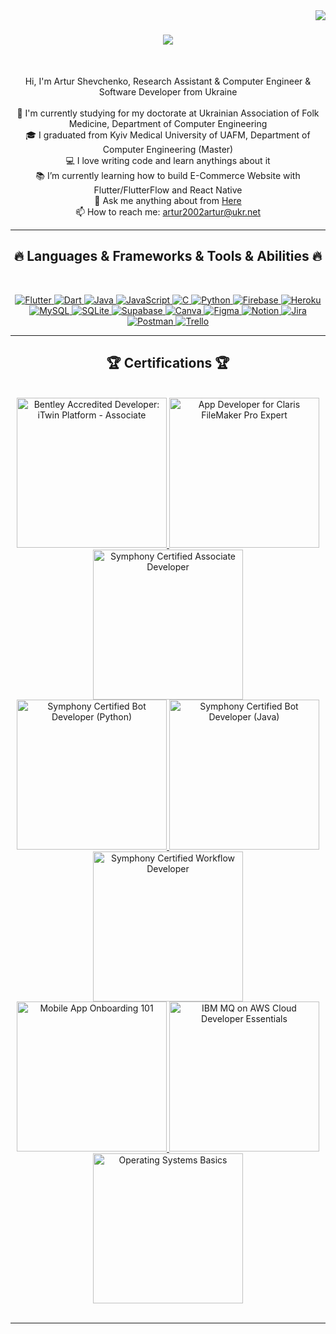 <img align="right" src="https://visitor-badge.laobi.icu/badge?page_id=aslight0013.aslight0013">

<h1 align="center">
  <a href="https://git.io/typing-svg">
    <img src="https://readme-typing-svg.herokuapp.com/?lines=Hello,+There!+👋;+This+is+Artur+Shevchenko;Nice+to+meet+you!&center=true&size=28">
  </a>
</h1>

<br>
<p align="center">
  Hi, I'm Artur Shevchenko, Research Assistant & Computer Engineer & Software Developer from Ukraine
  <br>
  <br>
  🔬 I'm currently studying for my doctorate at Ukrainian Association of Folk Medicine, Department of Computer Engineering
  <br>
  🎓 I graduated from Kyiv Medical University of UAFM, Department of Computer Engineering (Master)
  <br>
  💻 I love writing code and learn anythings about it
  <br>
  📚 I’m currently learning how to build E-Commerce Website with Flutter/FlutterFlow and React Native
  <br>
  💬 Ask me anything about from <a href="https://github.com/aslight0013/aslight0013/issues" title="Issues">Here</a>
  <br>
  📫 How to reach me: <a href="mailto: artur2002artur@ukr.net">artur2002artur@ukr.net</a>
</p>

<hr>
<h2 align="center">🔥 Languages & Frameworks & Tools & Abilities 🔥</h2>
<br>
<p align="center">
    <a target="_blank" rel="noopener noreferrer nofollow" href="https://camo.githubusercontent.com/5fbc735c4188a94f0b7e6f40fe727833f16d3d367998d8ee0a9934e5a4a4e327/68747470733a2f2f696d672e736869656c64732e696f2f62616467652f466c75747465722d2532333032353639422e7376673f7374796c653d706c6173746963266c6f676f3d466c7574746572266c6f676f436f6c6f723d7768697465">
        <img src="https://camo.githubusercontent.com/5fbc735c4188a94f0b7e6f40fe727833f16d3d367998d8ee0a9934e5a4a4e327/68747470733a2f2f696d672e736869656c64732e696f2f62616467652f466c75747465722d2532333032353639422e7376673f7374796c653d706c6173746963266c6f676f3d466c7574746572266c6f676f436f6c6f723d7768697465" alt="Flutter" data-canonical-src="https://img.shields.io/badge/Flutter-%2302569B.svg?style=plastic&amp;logo=Flutter&amp;logoColor=white" style="max-width: 100%;">
    </a>
    <a target="_blank" rel="noopener noreferrer nofollow" href="https://camo.githubusercontent.com/feef79ef570bc6172eb8d623064bca4028b088322c7b10c1f0ec951d716197e6/68747470733a2f2f696d672e736869656c64732e696f2f62616467652f646172742d2532333031373543322e7376673f7374796c653d706c6173746963266c6f676f3d64617274266c6f676f436f6c6f723d7768697465">
        <img src="https://camo.githubusercontent.com/feef79ef570bc6172eb8d623064bca4028b088322c7b10c1f0ec951d716197e6/68747470733a2f2f696d672e736869656c64732e696f2f62616467652f646172742d2532333031373543322e7376673f7374796c653d706c6173746963266c6f676f3d64617274266c6f676f436f6c6f723d7768697465" alt="Dart" data-canonical-src="https://img.shields.io/badge/dart-%230175C2.svg?style=plastic&amp;logo=dart&amp;logoColor=white" style="max-width: 100%;">
    </a> 
    <a target="_blank" rel="noopener noreferrer nofollow" href="https://camo.githubusercontent.com/f4852468ca4b089dfa1f2378ca220daa80e019329c1935e2aa173c2ecaa309b3/68747470733a2f2f696d672e736869656c64732e696f2f62616467652f6a6176612d2532334544384230302e7376673f7374796c653d706c6173746963266c6f676f3d6a617661266c6f676f436f6c6f723d7768697465">
        <img src="https://camo.githubusercontent.com/f4852468ca4b089dfa1f2378ca220daa80e019329c1935e2aa173c2ecaa309b3/68747470733a2f2f696d672e736869656c64732e696f2f62616467652f6a6176612d2532334544384230302e7376673f7374796c653d706c6173746963266c6f676f3d6a617661266c6f676f436f6c6f723d7768697465" alt="Java" data-canonical-src="https://img.shields.io/badge/java-%23ED8B00.svg?style=plastic&amp;logo=java&amp;logoColor=white" style="max-width: 100%;">
    </a> 
    <a target="_blank" rel="noopener noreferrer nofollow" href="https://camo.githubusercontent.com/eb77c9d33b68f72424e688190443454ddf08bf97be58875634cd4caa56676e19/68747470733a2f2f696d672e736869656c64732e696f2f62616467652f6a6176617363726970742d2532333332333333302e7376673f7374796c653d706c6173746963266c6f676f3d6a617661736372697074266c6f676f436f6c6f723d253233463744463145">
        <img src="https://camo.githubusercontent.com/eb77c9d33b68f72424e688190443454ddf08bf97be58875634cd4caa56676e19/68747470733a2f2f696d672e736869656c64732e696f2f62616467652f6a6176617363726970742d2532333332333333302e7376673f7374796c653d706c6173746963266c6f676f3d6a617661736372697074266c6f676f436f6c6f723d253233463744463145" alt="JavaScript" data-canonical-src="https://img.shields.io/badge/javascript-%23323330.svg?style=plastic&amp;logo=javascript&amp;logoColor=%23F7DF1E" style="max-width: 100%;">
    </a>
    <a target="_blank" rel="noopener noreferrer nofollow" href="https://camo.githubusercontent.com/075b483be79b077823510e3b743547a34b6e8c622f16c97f2ed4804301f4c79b/68747470733a2f2f696d672e736869656c64732e696f2f62616467652f632d2532333030353939432e7376673f7374796c653d706c6173746963266c6f676f3d63266c6f676f436f6c6f723d7768697465">
        <img src="https://camo.githubusercontent.com/075b483be79b077823510e3b743547a34b6e8c622f16c97f2ed4804301f4c79b/68747470733a2f2f696d672e736869656c64732e696f2f62616467652f632d2532333030353939432e7376673f7374796c653d706c6173746963266c6f676f3d63266c6f676f436f6c6f723d7768697465" alt="C" data-canonical-src="https://img.shields.io/badge/c-%2300599C.svg?style=plastic&amp;logo=c&amp;logoColor=white" style="max-width: 100%;">
    </a>
    <a target="_blank" rel="noopener noreferrer nofollow" href="https://camo.githubusercontent.com/3c49e31728bcaae1bf324071195b96048cdf7195f24c5dcc30f58e4b9c4f854c/68747470733a2f2f696d672e736869656c64732e696f2f62616467652f707974686f6e2d3336373041303f7374796c653d706c6173746963266c6f676f3d707974686f6e266c6f676f436f6c6f723d666664643534">
        <img src="https://camo.githubusercontent.com/3c49e31728bcaae1bf324071195b96048cdf7195f24c5dcc30f58e4b9c4f854c/68747470733a2f2f696d672e736869656c64732e696f2f62616467652f707974686f6e2d3336373041303f7374796c653d706c6173746963266c6f676f3d707974686f6e266c6f676f436f6c6f723d666664643534" alt="Python" data-canonical-src="https://img.shields.io/badge/python-3670A0?style=plastic&amp;logo=python&amp;logoColor=ffdd54" style="max-width: 100%;">
    </a> 
    <a target="_blank" rel="noopener noreferrer nofollow" href="https://camo.githubusercontent.com/f619925904cdd1a087846b00bc09578671ae9f4cd365683c27556ba5b709bf30/68747470733a2f2f696d672e736869656c64732e696f2f62616467652f66697265626173652d2532333033394245352e7376673f7374796c653d706c6173746963266c6f676f3d6669726562617365">
        <img src="https://camo.githubusercontent.com/f619925904cdd1a087846b00bc09578671ae9f4cd365683c27556ba5b709bf30/68747470733a2f2f696d672e736869656c64732e696f2f62616467652f66697265626173652d2532333033394245352e7376673f7374796c653d706c6173746963266c6f676f3d6669726562617365" alt="Firebase" data-canonical-src="https://img.shields.io/badge/firebase-%23039BE5.svg?style=plastic&amp;logo=firebase" style="max-width: 100%;">
    </a> 
    <a target="_blank" rel="noopener noreferrer nofollow" href="https://camo.githubusercontent.com/3fee422d126004678ff3f883db6f10009f7be3e9a986b8190d86abef75f6f453/68747470733a2f2f696d672e736869656c64732e696f2f62616467652f6865726f6b752d2532333433303039382e7376673f7374796c653d706c6173746963266c6f676f3d6865726f6b75266c6f676f436f6c6f723d7768697465">
        <img src="https://camo.githubusercontent.com/3fee422d126004678ff3f883db6f10009f7be3e9a986b8190d86abef75f6f453/68747470733a2f2f696d672e736869656c64732e696f2f62616467652f6865726f6b752d2532333433303039382e7376673f7374796c653d706c6173746963266c6f676f3d6865726f6b75266c6f676f436f6c6f723d7768697465" alt="Heroku" data-canonical-src="https://img.shields.io/badge/heroku-%23430098.svg?style=plastic&amp;logo=heroku&amp;logoColor=white" style="max-width: 100%;">
    </a> 
    <a target="_blank" rel="noopener noreferrer nofollow" href="https://camo.githubusercontent.com/1c897f081cc03178967ff7f250ff38a1a29a87ea262057711f96077a414ad7f2/68747470733a2f2f696d672e736869656c64732e696f2f62616467652f6d7973716c2d2532333030662e7376673f7374796c653d706c6173746963266c6f676f3d6d7973716c266c6f676f436f6c6f723d7768697465">
        <img src="https://camo.githubusercontent.com/1c897f081cc03178967ff7f250ff38a1a29a87ea262057711f96077a414ad7f2/68747470733a2f2f696d672e736869656c64732e696f2f62616467652f6d7973716c2d2532333030662e7376673f7374796c653d706c6173746963266c6f676f3d6d7973716c266c6f676f436f6c6f723d7768697465" alt="MySQL" data-canonical-src="https://img.shields.io/badge/mysql-%2300f.svg?style=plastic&amp;logo=mysql&amp;logoColor=white" style="max-width: 100%;">
    </a> 
    <a target="_blank" rel="noopener noreferrer nofollow" href="https://camo.githubusercontent.com/2139e39fca232f2b349a6d467a376894847276f913f3461a6664bc3c7e2ae2f4/68747470733a2f2f696d672e736869656c64732e696f2f62616467652f73716c6974652d2532333037343035652e7376673f7374796c653d706c6173746963266c6f676f3d73716c697465266c6f676f436f6c6f723d7768697465">
        <img src="https://camo.githubusercontent.com/2139e39fca232f2b349a6d467a376894847276f913f3461a6664bc3c7e2ae2f4/68747470733a2f2f696d672e736869656c64732e696f2f62616467652f73716c6974652d2532333037343035652e7376673f7374796c653d706c6173746963266c6f676f3d73716c697465266c6f676f436f6c6f723d7768697465" alt="SQLite" data-canonical-src="https://img.shields.io/badge/sqlite-%2307405e.svg?style=plastic&amp;logo=sqlite&amp;logoColor=white" style="max-width: 100%;">
    </a> 	
    <a target="_blank" rel="noopener noreferrer nofollow" href="https://camo.githubusercontent.com/336dbf521427ed8badb22ad69e1237f5ca3f98c7a459551955e9e7b7af84bf66/68747470733a2f2f696d672e736869656c64732e696f2f62616467652f53757061626173652d3345434638453f7374796c653d706c6173746963266c6f676f3d7375706162617365266c6f676f436f6c6f723d7768697465">
        <img src="https://camo.githubusercontent.com/336dbf521427ed8badb22ad69e1237f5ca3f98c7a459551955e9e7b7af84bf66/68747470733a2f2f696d672e736869656c64732e696f2f62616467652f53757061626173652d3345434638453f7374796c653d706c6173746963266c6f676f3d7375706162617365266c6f676f436f6c6f723d7768697465" alt="Supabase" data-canonical-src="https://img.shields.io/badge/Supabase-3ECF8E?style=plastic&amp;logo=supabase&amp;logoColor=white" style="max-width: 100%;">
    </a> 
    <a target="_blank" rel="noopener noreferrer nofollow" href="https://camo.githubusercontent.com/57d3bc9aa0cfb5d0f66f9a3b51e150a77fd0ff55b12dd70cd3560a2178b673f9/68747470733a2f2f696d672e736869656c64732e696f2f62616467652f43616e76612d2532333030433443432e7376673f7374796c653d706c6173746963266c6f676f3d43616e7661266c6f676f436f6c6f723d7768697465">
        <img src="https://camo.githubusercontent.com/57d3bc9aa0cfb5d0f66f9a3b51e150a77fd0ff55b12dd70cd3560a2178b673f9/68747470733a2f2f696d672e736869656c64732e696f2f62616467652f43616e76612d2532333030433443432e7376673f7374796c653d706c6173746963266c6f676f3d43616e7661266c6f676f436f6c6f723d7768697465" alt="Canva" data-canonical-src="https://img.shields.io/badge/Canva-%2300C4CC.svg?style=plastic&amp;logo=Canva&amp;logoColor=white" style="max-width: 100%;">
    </a> 	
    <a target="_blank" rel="noopener noreferrer nofollow" href="https://camo.githubusercontent.com/8e872227a2a30d3d9dd53b8f9f9ee5af159a0fc387f512e18f59bf4a460ff939/68747470733a2f2f696d672e736869656c64732e696f2f62616467652f6669676d612d2532334632344531452e7376673f7374796c653d706c6173746963266c6f676f3d6669676d61266c6f676f436f6c6f723d7768697465">
        <img src="https://camo.githubusercontent.com/8e872227a2a30d3d9dd53b8f9f9ee5af159a0fc387f512e18f59bf4a460ff939/68747470733a2f2f696d672e736869656c64732e696f2f62616467652f6669676d612d2532334632344531452e7376673f7374796c653d706c6173746963266c6f676f3d6669676d61266c6f676f436f6c6f723d7768697465" alt="Figma" data-canonical-src="https://img.shields.io/badge/figma-%23F24E1E.svg?style=plastic&amp;logo=figma&amp;logoColor=white" style="max-width: 100%;">
    </a> 
    <a target="_blank" rel="noopener noreferrer nofollow" href="https://camo.githubusercontent.com/511d8f9d835731bff746911e81e359852538c7b97d037c5be9b13df42532a8c3/68747470733a2f2f696d672e736869656c64732e696f2f62616467652f4e6f74696f6e2d2532333030303030302e7376673f7374796c653d706c6173746963266c6f676f3d6e6f74696f6e266c6f676f436f6c6f723d7768697465">
        <img src="https://camo.githubusercontent.com/511d8f9d835731bff746911e81e359852538c7b97d037c5be9b13df42532a8c3/68747470733a2f2f696d672e736869656c64732e696f2f62616467652f4e6f74696f6e2d2532333030303030302e7376673f7374796c653d706c6173746963266c6f676f3d6e6f74696f6e266c6f676f436f6c6f723d7768697465" alt="Notion" data-canonical-src="https://img.shields.io/badge/Notion-%23000000.svg?style=plastic&amp;logo=notion&amp;logoColor=white" style="max-width: 100%;">
    </a> 
    <a target="_blank" rel="noopener noreferrer nofollow" href="https://camo.githubusercontent.com/a6f84c21072529d96c271d062ebd14b8ac79d25c2a9f0bd23b4b79be5779e9ea/68747470733a2f2f696d672e736869656c64732e696f2f62616467652f6a6972612d2532333041304646462e7376673f7374796c653d706c6173746963266c6f676f3d6a697261266c6f676f436f6c6f723d7768697465">
        <img src="https://camo.githubusercontent.com/a6f84c21072529d96c271d062ebd14b8ac79d25c2a9f0bd23b4b79be5779e9ea/68747470733a2f2f696d672e736869656c64732e696f2f62616467652f6a6972612d2532333041304646462e7376673f7374796c653d706c6173746963266c6f676f3d6a697261266c6f676f436f6c6f723d7768697465" alt="Jira" data-canonical-src="https://img.shields.io/badge/jira-%230A0FFF.svg?style=plastic&amp;logo=jira&amp;logoColor=white" style="max-width: 100%;">
    </a> 
    <a target="_blank" rel="noopener noreferrer nofollow" href="https://camo.githubusercontent.com/e01efa1b872d867fb59dd7cefc70f306e7d8bd97813ad142e24a0d9a2d9d3d62/68747470733a2f2f696d672e736869656c64732e696f2f62616467652f506f73746d616e2d4646364333373f7374796c653d706c6173746963266c6f676f3d706f73746d616e266c6f676f436f6c6f723d7768697465">
        <img src="https://camo.githubusercontent.com/e01efa1b872d867fb59dd7cefc70f306e7d8bd97813ad142e24a0d9a2d9d3d62/68747470733a2f2f696d672e736869656c64732e696f2f62616467652f506f73746d616e2d4646364333373f7374796c653d706c6173746963266c6f676f3d706f73746d616e266c6f676f436f6c6f723d7768697465" alt="Postman" data-canonical-src="https://img.shields.io/badge/Postman-FF6C37?style=plastic&amp;logo=postman&amp;logoColor=white" style="max-width: 100%;">
    </a> 
    <a target="_blank" rel="noopener noreferrer nofollow" href="https://camo.githubusercontent.com/a3442b07b8286870de881caa15a0f6024469c6d602173b9129af14bbd36d21c5/68747470733a2f2f696d672e736869656c64732e696f2f62616467652f5472656c6c6f2d2532333032364141372e7376673f7374796c653d706c6173746963266c6f676f3d5472656c6c6f266c6f676f436f6c6f723d7768697465">
        <img src="https://camo.githubusercontent.com/a3442b07b8286870de881caa15a0f6024469c6d602173b9129af14bbd36d21c5/68747470733a2f2f696d672e736869656c64732e696f2f62616467652f5472656c6c6f2d2532333032364141372e7376673f7374796c653d706c6173746963266c6f676f3d5472656c6c6f266c6f676f436f6c6f723d7768697465" alt="Trello" data-canonical-src="https://img.shields.io/badge/Trello-%23026AA7.svg?style=plastic&amp;logo=Trello&amp;logoColor=white" style="max-width: 100%;">
    </a>
</p>
<hr>

<!-- <h2 align="center">⚡ Stats ⚡</h2>
<br>
<p align=center>
  <div align=center>
    <a href="https://github.com/denvercoder1/github-readme-streak-stats" title="Go to Source">
      <img align="left" width=390 src="https://streak-stats.demolab.com/?user=aslight0013&theme=react&border=61dafb&hide_border=true" alt="aslight0013" />
    </a>
    <a href="https://github.com/anuraghazra/github-readme-stats" title="Go to Source">
      <img align="right" width=390 src="https://github-readme-stats.vercel.app/api?username=aslight0013&show_icons=true&theme=react&border_color=61dafb&hide_border=true" />
    </a>
  </div>
  <br><br><br><br><br><br><br><br><br>
  <div align=center>
    <a href="https://github.com/anuraghazra/github-readme-stats">
      <img height=200 align="center" src="https://github-readme-stats.vercel.app/api/top-langs/?username=aslight0013&hide=c%23,powershell,Mathematica,Ruby,Objective-C,Objective-C%2b%2b,Cuda&title_color=61dafb&text_color=ffffff&icon_color=61dafb&bg_color=20232a&langs_count=8&layout=compact&border_color=61dafb&hide_border=true&size_weight=0.5&count_weight=0.5" />
    </a>
  </div>
  <br>

  <img src="https://github-readme-activity-graph.vercel.app/graph?username=aslight0013&theme=react-dark&bg_color=20232a&hide_border=true" width="100%"/>
</p>
<hr> -->

<h2 align="center">🏆 Certifications 🏆</h2>
<br>
<div width="100%" align="center">
  <a href="https://www.credly.com/badges/155d7250-7f0c-4481-a0c8-a722737666bd" target="_blank">
    <img src="https://images.credly.com/size/320x320/images/05fc689b-4efb-41b2-8fe2-794926c2961b/image.png" width="240" height="240" alt="Bentley Accredited Developer: iTwin Platform - Associate">
  </a>
  <a href="https://www.credly.com/badges/b92c8032-d156-4dd7-910e-ab63584d19b1" target="_blank">
    <img src="https://images.credly.com/size/320x320/images/f20d334b-3ec9-4b41-944d-db3144598c5e/image.png" width="240" height="240" alt="App Developer for Claris FileMaker Pro Expert">
  </a>
  <a href="https://www.credly.com/badges/18554ee3-fd93-4275-b7a8-7b7680de556c" target="_blank">
    <img src="https://images.credly.com/size/320x320/images/57a9c147-03e8-429e-9933-61992cb5f88b/Associate_Dev_Badge.png" width="240" height="240" alt="Symphony Certified Associate Developer">
  </a>
  <br>
  <a href="https://www.credly.com/badges/52e6440f-f235-450d-9ceb-ada2f7f62be1" target="_blank">
    <img src="https://images.credly.com/size/320x320/images/533f923d-e65a-447c-9639-9737c17c24cb/Python_Dev_Badge.png" width="240" height="240" alt="Symphony Certified Bot Developer (Python)">
  </a>
  <a href="https://www.credly.com/badges/41ffa0fe-291a-4872-a6e1-852788bfc8da" target="_blank">
    <img src="https://images.credly.com/size/320x320/images/23b5eb5f-e401-4299-8e52-8ecd6ffe42a7/Java_Dev_Badge.png" width="240" height="240" alt="Symphony Certified Bot Developer (Java)">
  </a>
  <a href="https://www.credly.com/badges/06a96003-dce4-4f0d-9b74-8a9ccf8b6932" target="_blank">
    <img src="https://images.credly.com/size/320x320/images/c77eff1f-58ea-416f-bb60-d92dd972fdbc/image.png" width="240" height="240" alt="Symphony Certified Workflow Developer">
  </a>
  <br>
  <a href="https://www.credly.com/badges/d24727c0-4196-4dd1-9ce3-7821330e64db" target="_blank">
    <img src="https://images.credly.com/size/320x320/images/09dfa120-e875-4eec-8d80-2832596202ac/image.png" width="240" height="240" alt="Mobile App Onboarding 101">
  </a>
  <a href="https://www.credly.com/badges/156d643d-a675-4dfc-9c09-2d624f127d51" target="_blank">
    <img src="https://images.credly.com/size/320x320/images/266c0613-1d8a-4b9a-924d-08d908321a96/image.png" width="240" height="240" alt="IBM MQ on AWS Cloud Developer Essentials">
  </a>
  <a href="https://www.credly.com/badges/97dd6311-6345-4397-a294-5bd8e620db06" target="_blank">
    <img src="https://images.credly.com/size/320x320/images/dcdf1a3c-2594-4f4c-a33a-050b4bca58b5/image.png" width="240" height="240" alt="Operating Systems Basics">
  </a>
</div>
<br>
<hr>

<!--
<h2 align="center">👨‍💻 Repositories 👨‍💻</h2>
<br>
<div width="100%" align="center">
  <a align="left" href="https://github.com/aslight0013/Algorithms" title="Algorithms"><img align="left" height="115" src="https://github-readme-stats.vercel.app/api/pin/?username=aslight0013&repo=Algorithms&theme=react&border_color=61dafb&border_radius=10"></a><a align="right" href="https://github.com/aslight0013/DataStructures" title="Data Structures"><img align="right" height="115" src="https://github-readme-stats.vercel.app/api/pin/?username=aslight0013&repo=DataStructures&theme=react&border_color=61dafb&border_radius=10"></a>
</div>
<br/><br/><br/><br/><br/><br/>
<div width="100%" align="center">
  <a align="left" href="https://github.com/aslight0013/Turkce-Heceleme-CPP" title="Turkce-Heceleme-CPP"><img align="left" height="115" src="https://github-readme-stats.vercel.app/api/pin/?username=aslight0013&repo=Turkce-Heceleme-CPP&theme=react&border_color=61dafb&border_radius=10"></a>
  <a align="right" href="https://github.com/aslight0013/CopyMoveForgeryDetectionWithDCT" title="Copy&Move Forgery Detection With DCT"><img align="right" height="115" src="https://github-readme-stats.vercel.app/api/pin/?username=aslight0013&repo=CopyMoveForgeryDetectionWithDCT&theme=react&border_color=61dafb&border_radius=10"></a>
</div>
<br/><br/><br/><br/><br/><br/>
<div width="100%" align="center">
  <a align="left" href="https://github.com/aslight0013/cpp-openmp-needleman-wunsch" title="Needleman Wunsch Algorithm With OpenMP"><img align="left" height="115" src="https://github-readme-stats.vercel.app/api/pin/?username=aslight0013&repo=cpp-openmp-needleman-wunsch&theme=react&border_color=61dafb&border_radius=10"></a>
  <a align="right" href="https://github.com/aslight0013/javascript-minesweeper" title="Minesweeper"><img align="right" height="115" src="https://github-readme-stats.vercel.app/api/pin/?username=aslight0013&repo=javascript-minesweeper&theme=react&border_color=61dafb&border_radius=10"></a>
</div>
<br/><br/><br/><br/><br/><br/>

<h4 align="center">
  <a href="https://github.com/aslight0013?tab=repositories" title="Show Repositories">🔎 Show More 🔍</a>
</h4> -->
